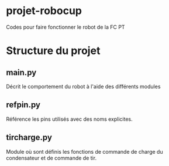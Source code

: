 # projet-robocup
Codes pour faire fonctionner le robot de la FC PT
<h1>Structure du projet</h1>
<h2>main.py</h2>
Décrit le comportement du robot à l'aide des différents modules
<h2>refpin.py</h2>
Référence les pins utilisés avec des noms explicites.
<h2>tircharge.py</h2>
Module où sont définis les fonctions de commande de charge du condensateur
et de commande de tir.
